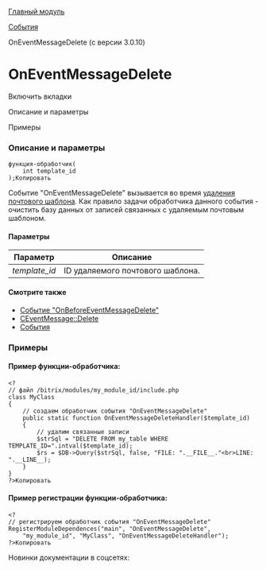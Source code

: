 [Главный модуль](/api_help/main/index.php)

[События](/api_help/main/events/index.php)

OnEventMessageDelete (с версии 3.0.10)

OnEventMessageDelete
====================

Включить вкладки

Описание и параметры

Примеры

### Описание и параметры

```
функция-обработчик(
	int template_id
);Копировать
```

Событие "OnEventMessageDelete" вызывается во время [удаления почтового шаблона](/api_help/main/reference/ceventmessage/delete.php). Как правило задачи обработчика данного события - очистить базу данных от записей связанных с удаляемым почтовым шаблоном.

#### Параметры

| Параметр | Описание |
| --- | --- |
| *template\_id* | ID удаляемого почтового шаблона. |

#### Смотрите также

* [Событие "OnBeforeEventMessageDelete"](/api_help/main/events/onbeforeeventmessagedelete.php)
* [CEventMessage::Delete](/api_help/main/reference/ceventmessage/delete.php)
* [События](http://dev.1c-bitrix.ru/learning/course/index.php?COURSE_ID=43&LESSON_ID=3493)

### Примеры

#### Пример функции-обработчика:

```
<?
// файл /bitrix/modules/my_module_id/include.php
class MyClass
{
	// создаем обработчик события "OnEventMessageDelete"
	public static function OnEventMessageDeleteHandler($template_id)
	{
		// удалим связанные записи
		$strSql = "DELETE FROM my_table WHERE TEMPLATE_ID=".intval($template_id);
		$rs = $DB->Query($strSql, false, "FILE: ".__FILE__."<br>LINE: ".__LINE__);
	}
}
?>Копировать
```

#### Пример регистрации функции-обработчика:

```
<?
// регистрируем обработчик события "OnEventMessageDelete"
RegisterModuleDependences("main", "OnEventMessageDelete", 
	"my_module_id", "MyClass", "OnEventMessageDeleteHandler");
?>Копировать
```

Новинки документации в соцсетях: